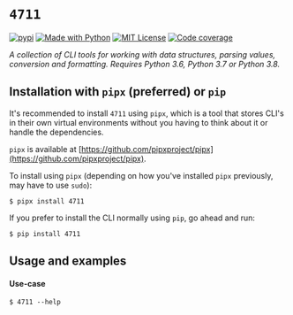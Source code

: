 # `4711`
[![pypi](https://badge.fury.io/py/4711.svg)](https://pypi.python.org/pypi/4711/)
[![Made with Python](https://img.shields.io/pypi/pyversions/4711)](https://www.python.org/)
[![MIT License](https://img.shields.io/github/license/kalaspuff/4711.svg)](https://github.com/kalaspuff/4711/blob/master/LICENSE)
[![Code coverage](https://codecov.io/gh/kalaspuff/4711/branch/master/graph/badge.svg)](https://codecov.io/gh/kalaspuff/4711/tree/master/4711)

*A collection of CLI tools for working with data structures, parsing values, conversion and formatting. Requires Python 3.6, Python 3.7 or Python 3.8.*


## Installation with `pipx` (preferred) or `pip`
It's recommended to install `4711` using `pipx`, which is a tool that stores CLI's in their own virtual environments without you having to think about it or handle the dependencies.

`pipx` is available at [https://github.com/pipxproject/pipx](https://github.com/pipxproject/pipx).

To install using `pipx` (depending on how you've installed `pipx` previously, may have to use `sudo`):
```
$ pipx install 4711
```

If you prefer to install the CLI normally using `pip`, go ahead and run:
```
$ pip install 4711
```


## Usage and examples

#### Use-case
```
$ 4711 --help
```
